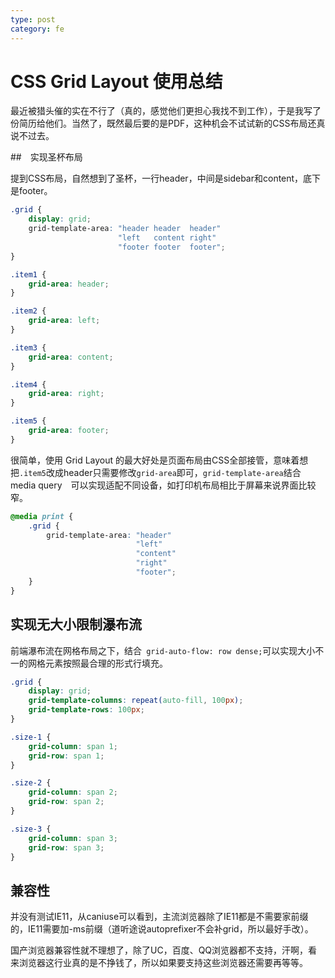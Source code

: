 ```yaml
---
type: post
category: fe
---
```

# CSS Grid Layout 使用总结

最近被猎头催的实在不行了（真的，感觉他们更担心我找不到工作），于是我写了份简历给他们。当然了，既然最后要的是PDF，这种机会不试试新的CSS布局还真说不过去。

##　实现圣杯布局

提到CSS布局，自然想到了圣杯，一行header，中间是sidebar和content，底下是footer。

```css
.grid {
    display: grid;
    grid-template-area: "header header  header"
                        "left   content right"
                        "footer footer  footer";
}

.item1 {
    grid-area: header;
}

.item2 {
    grid-area: left;
}

.item3 {
    grid-area: content;
}

.item4 {
    grid-area: right;
}

.item5 {
    grid-area: footer;
}
```

很简单，使用 Grid Layout 的最大好处是页面布局由CSS全部接管，意味着想把```.item5```改成header只需要修改```grid-area```即可，```grid-template-area```结合 media query　可以实现适配不同设备，如打印机布局相比于屏幕来说界面比较窄。

```CSS
@media print {
    .grid {
        grid-template-area: "header"
                            "left"
                            "content"
                            "right"
                            "footer";
    }
}
```

## 实现无大小限制瀑布流

前端瀑布流在网格布局之下，结合``` grid-auto-flow: row dense;```可以实现大小不一的网格元素按照最合理的形式行填充。

```css
.grid {
    display: grid;
    grid-template-columns: repeat(auto-fill, 100px);
    grid-template-rows: 100px;
}

.size-1 {
    grid-column: span 1;
    grid-row: span 1;
}

.size-2 {
    grid-column: span 2;
    grid-row: span 2;
}

.size-3 {
    grid-column: span 3;
    grid-row: span 3;
}

```

## 兼容性

并没有测试IE11，从caniuse可以看到，主流浏览器除了IE11都是不需要家前缀的，IE11需要加-ms前缀（道听途说autoprefixer不会补grid，所以最好手改）。

国产浏览器兼容性就不理想了，除了UC，百度、QQ浏览器都不支持，汗啊，看来浏览器这行业真的是不挣钱了，所以如果要支持这些浏览器还需要再等等。
